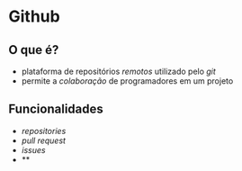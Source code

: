 # Github

## O que é?
- plataforma de repositórios *remotos* utilizado pelo *git*
- permite a *colaboração* de programadores em um projeto

## Funcionalidades
- *repositories* 
- *pull request* 
- *issues* 
- **